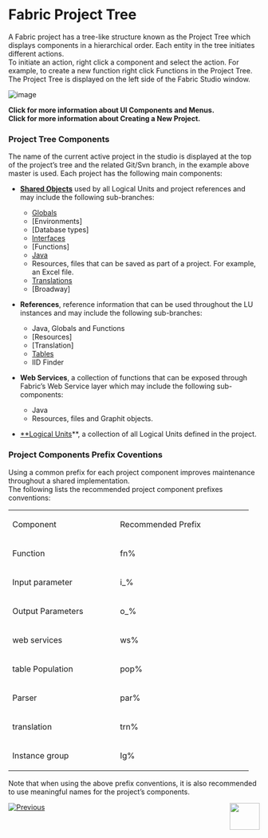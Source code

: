 # Fabric Project Tree

A Fabric project has a tree-like structure known as the Project Tree which displays components in a hierarchical order. Each entity in the tree initiates different actions.\
To initiate an action, right click a component and select the action. For example, to create a new function right click Functions in the Project Tree.\
The Project Tree is displayed on the left side of the Fabric Studio window.

![image](https://github.com/k2view-academy/K2View-Academy/blob/master/articles/04_fabric_studio/images/04_08_01%20fabric%20studio%20window.jpg)

**Click for more information about UI Components and Menus.**\
**Click for more information about Creating a New Project.** 

### Project Tree Components
 
The name of the current active project in the studio is displayed at the top of the project’s tree and the related Git/Svn branch, in the example above master is used.
Each project has the following main components: 
* **[Shared Objects](https://github.com/k2view-academy/K2View-Academy/blob/master/articles/04_fabric_studio/12_shared_objects.md)** used by all Logical Units and project references and may include the following sub-branches:
  * [Globals](https://github.com/k2view-academy/K2View-Academy/blob/master/articles/08_globals/01_globals_overview.md) 
  * [Environments] 
  * [Database types] 
  * [Interfaces](https://github.com/k2view-academy/K2View-Academy/blob/master/articles/05_DB_interfaces/01_interfaces_overview.md) 
  * [Functions] 
  * [Java](https://github.com/k2view-academy/K2View-Academy/blob/master/articles/07_table_population/06_table_population_transformation_rules.md) 
  * Resources, files that can be saved as part of a project. For example, an Excel file.
  * [Translations](https://github.com/k2view-academy/K2View-Academy/blob/master/articles/09_translations/01_translations_overview_and_use_cases.md) 
  * [Broadway]

* **References**, reference information that can be used throughout the LU instances and may include the following sub-branches:
  * Java, Globals and Functions
  * [Resources]
  * [Translation]
  * [Tables](https://github.com/k2view-academy/K2View-Academy/blob/master/articles/07_table_population/01_table_population_overview.md)
  * IID Finder

* **Web Services**, a collection of functions that can be exposed through Fabric’s Web Service layer which may include the following sub-components:
  * Java
  * Resources, files and Graphit objects.

* [**Logical Units](https://github.com/k2view-academy/K2View-Academy/blob/master/articles/03_logical_units/01_LU_overview.md)**, a collection of all Logical Units defined in the project.


### Project Components Prefix Coventions 
 
Using a common prefix for each project component improves maintenance throughout a shared implementation.\
The following lists the recommended project component prefixes conventions:

<table>
<tbody>
<tr>
<td width="200">
<p>Component</p>
</td>
<td width="250">
<p>Recommended Prefix</p>
</td>
</tr>
<tr>
<td width="166">
<p>Function</p>
</td>
<td width="136">
<p>fn%</p>
</td>
</tr>
<tr>
<td width="166">
<p>Input parameter</p>
</td>
<td width="136">
<p>i_%</p>
</td>
</tr>
<tr>
<td width="166">
<p>Output Parameters</p>
</td>
<td width="136">
<p>o_%</p>
</td>
</tr>
<tr>
<td width="166">
<p>web services</p>
</td>
<td width="136">
<p>ws%</p>
</td>
</tr>
<tr>
<td width="166">
<p>table Population</p>
</td>
<td width="136">
<p>pop%</p>
</td>
</tr>
<tr>
<td width="166">
<p>Parser</p>
</td>
<td width="136">
<p>par%</p>
</td>
</tr>
<tr>
<td width="166">
<p>translation</p>
</td>
<td width="136">
<p>trn%</p>
</td>
</tr>
<tr>
<td width="166">
<p>Instance group</p>
</td>
<td width="136">
<p>Ig%</p>
</td>
</tr>
</tbody>
</table>


Note that when using the above prefix conventions, it is also recommended to use meaningful names for the project’s components.


[![Previous](https://github.com/k2view-academy/K2View-Academy/blob/master/articles/images/Previous.png)](https://github.com/k2view-academy/K2View-Academy/blob/master/articles/04_general/07_best_practices_for_working_with_GIT_and_SVN.md)[<img align="right" width="60" height="54" src="https://github.com/k2view-academy/K2View-Academy/blob/master/articles/images/Next.png">](https://github.com/k2view-academy/K2View-Academy/blob/master/articles/04_general/09_logic_files_and_categories.md)
